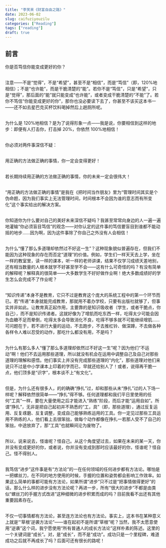 ```yaml
---
title: "李笑来《财富自由之路》"
date: 2023-06-02
slug: caifuziyouzilu
categories: ["Reading"]
tags: ["reading"]
draft: true
---
```


## 前言

你是否笃信你能变成更好的你？<br/>
<br/>

注意——不是“觉得”，不是“希望”，甚至不是“相信”，而是“笃信”（即，120%地相信）；不是“也许能”，而是干脆清楚的“能”。若你不是“笃信”，只是“希望”，只是“觉得”，那后面的“能”就只能变成“也许能”，或者变成干脆清楚的“不能”了。若你不笃信“你能变成更好的你”，那你也没必要读下去了，你甚至不该买这本书一——还不如去星巴克买杯饮料喝掉然后上趟厕所呢。<br/>
<br/>

为什么是 120%地相信？是为了说得形象一点——我是说，你要相信到这样的地步：即便有人打击你，打击掉 20%，你依然 100%地相信！<br/>
<br/>

你必须对两件事深信不疑：<br/>
<br/>

用正确的方法做正确的事情，你一定会变得更好！<br/>
<br/>

若长期持续用正确的方法做正确的事情，你的未来一定会很伟大！<br/>
<br/>

“用正确的方法做正确的事情”是我在《把时间当作朋友》里为“管理时间其实是个伪命题，因为我们事实上无法管理时间，时间根本不会因为谁的意志而有所变化”这个事实给出的解决方案。<br/>
<br/>

你知道你为什么要对自己的美好未来深信不疑吗？我甚至常常向身边的人一遍一遍地灌输“你必须盲目笃信”的观念——对你认定的这件事的笃信要盲目到谁都不能动摇的地步……因为啊，因为这件事除了你自己之外没有人会相信！<br/>
<br/>

为什么“懂了那么多道理却依然过不好这一生”？这种现象貌似普遍存在，但我们不能因为这种现象的存在而否定“道理”的价值。例如，学生们一样天天去上学，坐在一样的教室里，读一样的课本，听一样的老师讲课，结果不仅学习成绩天差地别，还有相当数量的人根本就学不好甚至学不会——这有什么可奇怪的吗？有没有简单的解释呢？解释真的很简单——大多数学生不好好做作业啊！绝大多数成绩好的学生怎么会完成不了作业呢？<br/>
<br/>

“知识传递”本身不是教育，它只不过是教育这个庞大的系统工程中的第一个环节而已。若“传递”本身就能完成教育，那就用不着办学校，只要有出版社就够了，但事实并非如此。让教育真正起作用，主要靠的是知识吸收者（学生，或者干脆点，你自己），而不是知识传递者。这就好像为了增肌而吃东西一样，吃得太少可能会因为血糖不足而晕倒，吃得太多会导致消化不良，吃得不够多就不可能继续增肌……可问题在于，若不进行大量的运动，不去跑步，不去推杠铃、做深蹲，不去做各种各样令人难以忍受的动作，那吃什么都没有用，不是吗？<br/>
<br/>

为什么有那么多人“懂了那么多道理却依然过不好这一生”呢？因为他们“不运动”啊！他们不去运用那些道理，所以就没有机会在运用中调整自己及自己对那些道理的理解和感悟。他们事实上并没有完成那些道理的“内化”，那些道理对他们来说只不过是中小学课本上印着的字而已，早就还给别人了！或者，说得再干脆一点，他们顶多是“识字”，根本谈不上“有文化”。<br/>
<br/>

但是，为什么还有很多人，的的确确“挣扎”过，却和那些从未“挣扎”过的人下场一样呢？解释依然很简单——“挣扎”得不够。任何道理都和我们平日里使用的任何“工具”一样，要在大量使用之后才能进入“熟练”阶段，而后才能“运用自如”。所谓“挣扎”，无非是把自己起初并不熟悉的“工，具”（即，那些道理），通过反复运用、反复琢磨、反复调整，变成自己能够熟练运用的工具。你一定见过那些工具运用不熟练的人，他们看上去很笨拙，做每个动作都像在挣扎一若那人受不了自己的笨拙，中途放弃了，那“工具”也就瞬间沦为废物了。<br/>
<br/>

所以，说来说去，怪谁呢？怪自己。从这个角度望过去，如果在未来的某一天，你并没有变成更好的你，或者说，你并没有变成到那时应该最好的你，怪谁呢？怪自己。怪不得别人。<br/>
<br/>

我笃信“进步”这件事是有“方法论”的一在任何领域的任何进步都有方法论。哪怕是一把螺丝刀，在不同的地方使用的时候，手握的位置和姿势都会影响工作效率。如果这么简单的事都可能有方法论，如果所谓“进步”只不过是“把事情做得更好”的话，那么什么样的进步没有方法论呢？再进一步，所有“很大的进步”不都是由类似“螺丝刀的手握方式改进”这种细微的进步积累而成的吗？目前我看不出还有其他重要因素存在。<br/>
<br/>

不仅一切事情都有方法论，甚至连方法论也有方法论。事实上，这本书在某种意义上就是“‘草根’逆袭方法论”——谁在起初不是所谓“草根”呢？当然，我不太愿意使用“逆袭”这个词，我宁愿使用“所有普通人的成长方法论”这样朴素的陈述。这里的一个关键词是“成长”。对，是“成长”，而不是“成功”。成功只是一个里程碑，难道成功之后就不再成长了吗？后面可还有很长的路呢！<br/>
<br/>

